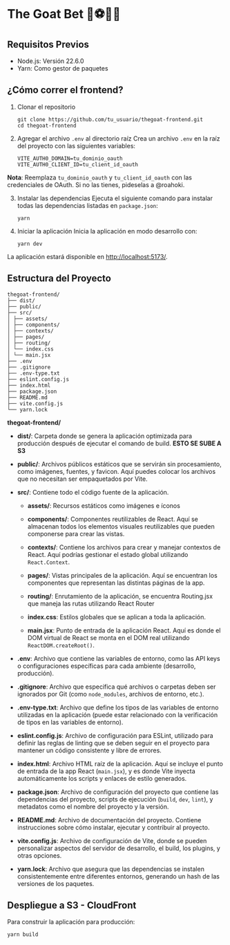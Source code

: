 # The Goat Bet 🐐⚽💸🔥

## Requisitos Previos

 - Node.js: Versión 22.6.0
 - Yarn: Como gestor de paquetes

## ¿Cómo correr el frontend?

 1. Clonar el repositorio

        git clone https://github.com/tu_usuario/thegoat-frontend.git
		cd thegoat-frontend

 2. Agregar el archivo `.env` al directorio raíz
Crea un archivo `.env` en la raíz del proyecto con las siguientes variables:

		VITE_AUTH0_DOMAIN=tu_dominio_oauth
		VITE_AUTH0_CLIENT_ID=tu_client_id_oauth
**Nota**: Reemplaza `tu_dominio_oauth` y `tu_client_id_oauth` con las credenciales de OAuth. Si no las tienes, pideselas a @roahoki.

 3. Instalar las dependencias
Ejecuta el siguiente comando para instalar todas las dependencias listadas en `package.json`:

		yarn

 4. Iniciar la aplicación
Inicia la aplicación en modo desarrollo con:

		yarn dev
La aplicación estará disponible en [http://localhost:5173/](http://localhost:5173/).

## Estructura del Proyecto

    thegoat-frontend/ 
    ├── dist/ 
    ├── public/ 
    ├── src/ 
    │ ├── assets/ 
    │ ├── components/ 
    │ ├── contexts/ 
    │ ├── pages/ 
    │ ├── routing/ 
    │ └── index.css
    │ └── main.jsx
    ├── .env 
    ├── .gitignore
    ├── .env-type.txt
    ├── eslint.config.js
    ├── index.html
    ├── package.json 
    ├── README.md 
    ├── vite.config.js 
    └── yarn.lock

**thegoat-frontend/**

-   **dist/**: Carpeta donde se genera la aplicación optimizada para producción después de ejecutar el comando de build. **ESTO SE SUBE A S3**

-   **public/**: Archivos públicos estáticos que se servirán sin procesamiento, como imágenes, fuentes, y favicon. Aquí puedes colocar los archivos que no necesitan ser empaquetados por Vite.

-   **src/**: Contiene todo el código fuente de la aplicación.
    -   **assets/**: Recursos estáticos como imágenes e íconos
    
    -   **components/**: Componentes reutilizables de React. Aquí se almacenan todos los elementos visuales reutilizables que pueden componerse para crear las vistas.
    -   **contexts/**: Contiene los archivos para crear y manejar contextos de React. Aquí podrías gestionar el estado global utilizando `React.Context`.
    -   **pages/**: Vistas principales de la aplicación. Aquí se encuentran los componentes que representan las distintas páginas de la app.
    -   **routing/**: Enrutamiento de la aplicación, se encuentra Routing.jsx que maneja las rutas utilizando React Router
    -   **index.css**: Estilos globales que se aplican a toda la aplicación.
    -   **main.jsx**: Punto de entrada de la aplicación React. Aquí es donde el DOM virtual de React se monta en el DOM real utilizando `ReactDOM.createRoot()`.
-   **.env**: Archivo que contiene las variables de entorno, como las API keys o configuraciones específicas para cada ambiente (desarrollo, producción).
-   **.gitignore**: Archivo que especifica qué archivos o carpetas deben ser ignorados por Git (como `node_modules`, archivos de entorno, etc.).
-   **.env-type.txt**: Archivo que define los tipos de las variables de entorno utilizadas en la aplicación (puede estar relacionado con la verificación de tipos en las variables de entorno).
-   **eslint.config.js**: Archivo de configuración para ESLint, utilizado para definir las reglas de linting que se deben seguir en el proyecto para mantener un código consistente y libre de errores.
-   **index.html**: Archivo HTML raíz de la aplicación. Aquí se incluye el punto de entrada de la app React (`main.jsx`), y es donde Vite inyecta automáticamente los scripts y enlaces de estilo generados.
-   **package.json**: Archivo de configuración del proyecto que contiene las dependencias del proyecto, scripts de ejecución (`build`, `dev`, `lint`), y metadatos como el nombre del proyecto y la versión.
-   **README.md**: Archivo de documentación del proyecto. Contiene instrucciones sobre cómo instalar, ejecutar y contribuir al proyecto.
-   **vite.config.js**: Archivo de configuración de Vite, donde se pueden personalizar aspectos del servidor de desarrollo, el build, los plugins, y otras opciones.
-   **yarn.lock**: Archivo que asegura que las dependencias se instalen consistentemente entre diferentes entornos, generando un hash de las versiones de los paquetes.

## Despliegue a S3 - CloudFront
Para construir la aplicación para producción:

    yarn build

